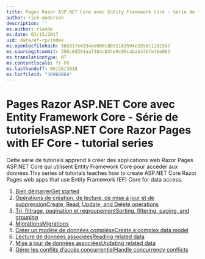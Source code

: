 ```yaml
---
title: Pages Razor ASP.NET Core avec Entity Framework Core - Série de tutoriels
author: rick-anderson
description: ''
ms.author: riande
ms.date: 03/15/2017
uid: data/ef-rp/index
ms.openlocfilehash: 56d317e4334ee006c8b52163594e2850c11d23d7
ms.sourcegitcommit: 356c8d394aaf384c834e9c90cabab43bfe36e063
ms.translationtype: HT
ms.contentlocale: fr-FR
ms.lasthandoff: 06/26/2018
ms.locfileid: "36960864"
---
```

# <a name="aspnet-core-razor-pages-with-ef-core---tutorial-series"></a><span data-ttu-id="04897-102">Pages Razor ASP.NET Core avec Entity Framework Core - Série de tutoriels</span><span class="sxs-lookup"><span data-stu-id="04897-102">ASP.NET Core Razor Pages with EF Core - tutorial series</span></span>

<span data-ttu-id="04897-103">Cette série de tutoriels apprend à créer des applications web Razor Pages ASP.NET Core qui utilisent Entity Framework Core pour accéder aux données.</span><span class="sxs-lookup"><span data-stu-id="04897-103">This series of tutorials teaches how to create ASP.NET Core Razor Pages web apps that use Entity Framework (EF) Core for data access.</span></span>

1. [<span data-ttu-id="04897-104">Bien démarrer</span><span class="sxs-lookup"><span data-stu-id="04897-104">Get started</span></span>](xref:data/ef-rp/intro)
1. [<span data-ttu-id="04897-105">Opérations de création, de lecture, de mise à jour et de suppression</span><span class="sxs-lookup"><span data-stu-id="04897-105">Create, Read, Update, and Delete operations</span></span>](xref:data/ef-rp/crud)
1. [<span data-ttu-id="04897-106">Tri, filtrage, pagination et regroupement</span><span class="sxs-lookup"><span data-stu-id="04897-106">Sorting, filtering, paging, and grouping</span></span>](xref:data/ef-rp/sort-filter-page)
1. [<span data-ttu-id="04897-107">Migrations</span><span class="sxs-lookup"><span data-stu-id="04897-107">Migrations</span></span>](xref:data/ef-rp/migrations)
1. [<span data-ttu-id="04897-108">Créer un modèle de données complexe</span><span class="sxs-lookup"><span data-stu-id="04897-108">Create a complex data model</span></span>](xref:data/ef-rp/complex-data-model)
1. [<span data-ttu-id="04897-109">Lecture de données associées</span><span class="sxs-lookup"><span data-stu-id="04897-109">Reading related data</span></span>](xref:data/ef-rp/read-related-data)
1. [<span data-ttu-id="04897-110">Mise à jour de données associées</span><span class="sxs-lookup"><span data-stu-id="04897-110">Updating related data</span></span>](xref:data/ef-rp/update-related-data)
1. [<span data-ttu-id="04897-111">Gérer les conflits d’accès concurrentiel</span><span class="sxs-lookup"><span data-stu-id="04897-111">Handle concurrency conflicts</span></span>](xref:data/ef-rp/concurrency)